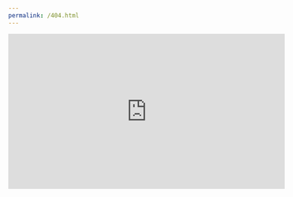 ```yaml
---
permalink: /404.html
---
```


<iframe width="560" height="315" src="https://www.youtube.com/embed/hc4rbyXmXcQ?autoplay=1&loop=1&controls=0&showinfo=0&modestbranding=1" frameborder="0" allowfullscreen></iframe>
